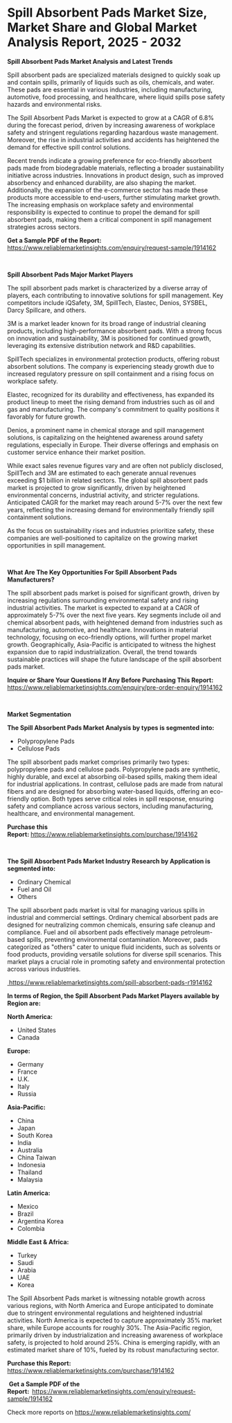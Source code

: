 <p><h1>Spill Absorbent Pads Market Size, Market Share and Global Market Analysis Report, 2025 - 2032</h1></p><p><strong>Spill Absorbent Pads Market Analysis and Latest Trends</strong></p>
<p><p>Spill absorbent pads are specialized materials designed to quickly soak up and contain spills, primarily of liquids such as oils, chemicals, and water. These pads are essential in various industries, including manufacturing, automotive, food processing, and healthcare, where liquid spills pose safety hazards and environmental risks. </p><p>The Spill Absorbent Pads Market is expected to grow at a CAGR of 6.8% during the forecast period, driven by increasing awareness of workplace safety and stringent regulations regarding hazardous waste management. Moreover, the rise in industrial activities and accidents has heightened the demand for effective spill control solutions. </p><p>Recent trends indicate a growing preference for eco-friendly absorbent pads made from biodegradable materials, reflecting a broader sustainability initiative across industries. Innovations in product design, such as improved absorbency and enhanced durability, are also shaping the market. Additionally, the expansion of the e-commerce sector has made these products more accessible to end-users, further stimulating market growth. The increasing emphasis on workplace safety and environmental responsibility is expected to continue to propel the demand for spill absorbent pads, making them a critical component in spill management strategies across sectors.</p></p>
<p><strong>Get a Sample PDF of the Report:&nbsp;</strong> <a href="https://www.reliablemarketinsights.com/enquiry/request-sample/1914162?utm_campaign=2179&utm_medium=2&utm_source=Github&utm_content=ia&utm_term=01042025&utm_id=spill-absorbent-pads">https://www.reliablemarketinsights.com/enquiry/request-sample/1914162</a></p>
<p>&nbsp;</p>
<p><strong>Spill Absorbent Pads Major Market Players</strong></p>
<p><p>The spill absorbent pads market is characterized by a diverse array of players, each contributing to innovative solutions for spill management. Key competitors include iQSafety, 3M, SpillTech, Elastec, Denios, SYSBEL, Darcy Spillcare, and others.</p><p>3M is a market leader known for its broad range of industrial cleaning products, including high-performance absorbent pads. With a strong focus on innovation and sustainability, 3M is positioned for continued growth, leveraging its extensive distribution network and R&D capabilities.</p><p>SpillTech specializes in environmental protection products, offering robust absorbent solutions. The company is experiencing steady growth due to increased regulatory pressure on spill containment and a rising focus on workplace safety.</p><p>Elastec, recognized for its durability and effectiveness, has expanded its product lineup to meet the rising demand from industries such as oil and gas and manufacturing. The company's commitment to quality positions it favorably for future growth.</p><p>Denios, a prominent name in chemical storage and spill management solutions, is capitalizing on the heightened awareness around safety regulations, especially in Europe. Their diverse offerings and emphasis on customer service enhance their market position.</p><p>While exact sales revenue figures vary and are often not publicly disclosed, SpillTech and 3M are estimated to each generate annual revenues exceeding $1 billion in related sectors. The global spill absorbent pads market is projected to grow significantly, driven by heightened environmental concerns, industrial activity, and stricter regulations. Anticipated CAGR for the market may reach around 5-7% over the next few years, reflecting the increasing demand for environmentally friendly spill containment solutions.</p><p>As the focus on sustainability rises and industries prioritize safety, these companies are well-positioned to capitalize on the growing market opportunities in spill management.</p></p>
<p>&nbsp;</p>
<p><strong>What Are The Key Opportunities For Spill Absorbent Pads Manufacturers?</strong></p>
<p><p>The spill absorbent pads market is poised for significant growth, driven by increasing regulations surrounding environmental safety and rising industrial activities. The market is expected to expand at a CAGR of approximately 5-7% over the next five years. Key segments include oil and chemical absorbent pads, with heightened demand from industries such as manufacturing, automotive, and healthcare. Innovations in material technology, focusing on eco-friendly options, will further propel market growth. Geographically, Asia-Pacific is anticipated to witness the highest expansion due to rapid industrialization. Overall, the trend towards sustainable practices will shape the future landscape of the spill absorbent pads market.</p></p>
<p><strong>Inquire or Share Your Questions If Any Before Purchasing This Report:</strong> <a href="https://www.reliablemarketinsights.com/enquiry/pre-order-enquiry/1914162?utm_campaign=2179&utm_medium=2&utm_source=Github&utm_content=ia&utm_term=01042025&utm_id=spill-absorbent-pads">https://www.reliablemarketinsights.com/enquiry/pre-order-enquiry/1914162</a></p>
<p>&nbsp;</p>
<p><strong>Market Segmentation</strong></p>
<p><strong>The Spill Absorbent Pads Market Analysis by types is segmented into:</strong></p>
<p><ul><li>Polypropylene Pads</li><li>Cellulose Pads</li></ul></p>
<p><p>The spill absorbent pads market comprises primarily two types: polypropylene pads and cellulose pads. Polypropylene pads are synthetic, highly durable, and excel at absorbing oil-based spills, making them ideal for industrial applications. In contrast, cellulose pads are made from natural fibers and are designed for absorbing water-based liquids, offering an eco-friendly option. Both types serve critical roles in spill response, ensuring safety and compliance across various sectors, including manufacturing, healthcare, and environmental management.</p></p>
<p><strong>Purchase this Report:&nbsp;</strong><a href="https://www.reliablemarketinsights.com/purchase/1914162?utm_campaign=2179&utm_medium=2&utm_source=Github&utm_content=ia&utm_term=01042025&utm_id=spill-absorbent-pads">https://www.reliablemarketinsights.com/purchase/1914162</a></p>
<p>&nbsp;</p>
<p><strong>The Spill Absorbent Pads Market Industry Research by Application is segmented into:</strong></p>
<p><ul><li>Ordinary Chemical</li><li>Fuel and Oil</li><li>Others</li></ul></p>
<p><p>The spill absorbent pads market is vital for managing various spills in industrial and commercial settings. Ordinary chemical absorbent pads are designed for neutralizing common chemicals, ensuring safe cleanup and compliance. Fuel and oil absorbent pads effectively manage petroleum-based spills, preventing environmental contamination. Moreover, pads categorized as "others" cater to unique fluid incidents, such as solvents or food products, providing versatile solutions for diverse spill scenarios. This market plays a crucial role in promoting safety and environmental protection across various industries.</p></p>
<p><a href="https://www.reliablemarketinsights.com/spill-absorbent-pads-r1914162?utm_campaign=2179&utm_medium=2&utm_source=Github&utm_content=ia&utm_term=01042025&utm_id=spill-absorbent-pads">&nbsp;https://www.reliablemarketinsights.com/spill-absorbent-pads-r1914162</a></p>
<p><strong>In terms of Region, the Spill Absorbent Pads Market Players available by Region are:</strong></p>
<p>
    <p> <strong> North America: </strong>
        <ul>
            <li>United States</li>
            <li>Canada</li>
        </ul>
        </p> 
    <p> <strong> Europe: </strong>
        <ul>
            <li>Germany</li>
            <li>France</li>
            <li>U.K.</li>
            <li>Italy</li>
            <li>Russia</li>
        </ul>
        </p> 
    <p> <strong> Asia-Pacific: </strong>
        <ul>
            <li>China</li>
            <li>Japan</li>
            <li>South Korea</li>
            <li>India</li>
            <li>Australia</li>
            <li>China Taiwan</li>
            <li>Indonesia</li>
            <li>Thailand</li>
            <li>Malaysia</li>
        </ul>
        </p> 
    <p> <strong> Latin America: </strong>
        <ul>
            <li>Mexico</li>
            <li>Brazil</li>
            <li>Argentina Korea</li>
            <li>Colombia</li>
        </ul>
        </p> 
    <p> <strong> Middle East & Africa: </strong>
        <ul>
            <li>Turkey</li>
            <li>Saudi</li>
            <li>Arabia</li>
            <li>UAE</li>
            <li>Korea</li>
        </ul>
    </p>
    </p>
<p><p>The Spill Absorbent Pads market is witnessing notable growth across various regions, with North America and Europe anticipated to dominate due to stringent environmental regulations and heightened industrial activities. North America is expected to capture approximately 35% market share, while Europe accounts for roughly 30%. The Asia-Pacific region, primarily driven by industrialization and increasing awareness of workplace safety, is projected to hold around 25%. China is emerging rapidly, with an estimated market share of 10%, fueled by its robust manufacturing sector.</p></p>
<p><strong>Purchase this Report: </strong><a href="https://www.reliablemarketinsights.com/purchase/1914162?utm_campaign=2179&utm_medium=2&utm_source=Github&utm_content=ia&utm_term=01042025&utm_id=spill-absorbent-pads">https://www.reliablemarketinsights.com/purchase/1914162</a></p>
<p>&nbsp;<strong>Get a Sample PDF of the Report:&nbsp;&nbsp;</strong><a href="https://www.reliablemarketinsights.com/enquiry/request-sample/1914162?utm_campaign=2179&utm_medium=2&utm_source=Github&utm_content=ia&utm_term=01042025&utm_id=spill-absorbent-pads">https://www.reliablemarketinsights.com/enquiry/request-sample/1914162</a></p>
<p><strong></strong></p>
<p>Check more reports on <a href="https://www.reliablemarketinsights.com/?utm_campaign=2179&utm_medium=2&utm_source=Github&utm_content=ia&utm_term=01042025&utm_id=spill-absorbent-pads">https://www.reliablemarketinsights.com/</a></p>